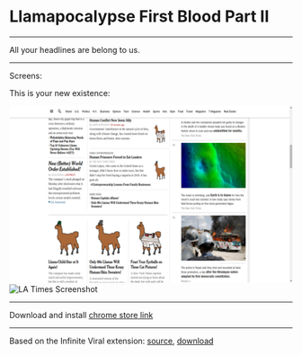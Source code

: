 # Llamapocalypse First Blood Part II

---

All your headlines are belong to us.

---

Screens:

This is your new existence:

![NYT Screenshot](/llamapocalypsenytscreen.png?raw=true "New York Times")
![LA Times Screenshot](/llamapocalypselatscreen.png?raw=true "LA Times")

---

Download and install [chrome store link]()

---

Based on the Infinite Viral extension: [source](https://github.com/vonbearshark/infinite-viral-extension), [download](https://chrome.google.com/webstore/detail/infinite-viral/gejghfapdoblkdeghocaggoalocccacg)
